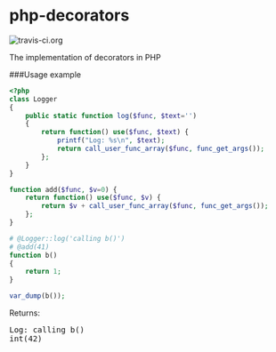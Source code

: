 php-decorators
==============

![travis-ci.org](https://travis-ci.org/AterCattus/php-decorators.png?branch=master)

The implementation of decorators in PHP

###Usage example

```php
<?php
class Logger
{
    public static function log($func, $text='')
    {
        return function() use($func, $text) {
            printf("Log: %s\n", $text);
            return call_user_func_array($func, func_get_args());
        };
    }
}

function add($func, $v=0) {
    return function() use($func, $v) {
        return $v + call_user_func_array($func, func_get_args());
    };
}

# @Logger::log('calling b()')
# @add(41)
function b()
{
    return 1;
}

var_dump(b());
```
Returns:
<pre>
Log: calling b()
int(42)
</pre>

